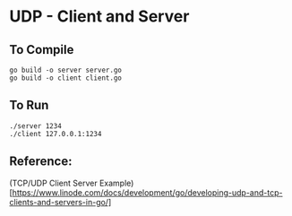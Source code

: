 # UDP - Client and Server

## To Compile
```
go build -o server server.go
go build -o client client.go
```
## To Run
```
./server 1234
./client 127.0.0.1:1234
```

## Reference:
(TCP/UDP Client Server Example)[https://www.linode.com/docs/development/go/developing-udp-and-tcp-clients-and-servers-in-go/]